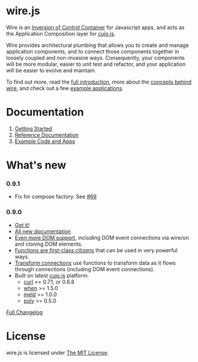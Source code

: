 # wire.js

Wire is an [Inversion of Control Container](http://martinfowler.com/articles/injection.html "Inversion of Control Containers and the Dependency Injection pattern") for Javascript apps, and acts as the Application Composition layer for [cujo.js](http://cujojs.com).

Wire provides architectural plumbing that allows you to create and manage application components, and to connect those components together in loosely coupled and non-invasive ways.  Consequently, your components will be more modular, easier to unit test and refactor, and your application will be easier to evolve and maintain.

To find out more, read the [full introduction](docs/introduction.md), more about the [concepts behind wire](docs/concepts.md), and check out a few [example applications](docs/introduction.md#example-apps).

# Documentation

1. [Getting Started](docs/get.md)
1. [Reference Documentation](docs/TOC.md)
1. [Example Code and Apps](docs/introduction.md#example-apps)

# What's new

### 0.9.1

* Fix for compose factory. See [#69](https://github.com/cujojs/wire/issues/69)

### 0.9.0

* [Get it!](docs/get.md)
* [All new documentation](docs/TOC.md)
* [Even more DOM support](docs/dom.md), including DOM event connections via wire/on and cloning DOM elements.
* [Functions are first-class citizens](docs/functions.md) that can be used in very powerful ways.
* [Transform connections](docs/connections.md#transform-connections) use functions to transform data as it flows through connections (including DOM event connections).
* Built on latest [cujo.js](http://cujojs.com) platform:
	* [curl](https://github.com/cujojs/curl) >= 0.7.1, or 0.6.8
	* [when](https://github.com/cujojs/when) >= 1.5.0
	* [meld](https://github.com/cujojs/meld) >= 1.0.0
	* [poly](https://github.com/cujojs/poly) >= 0.5.0

[Full Changelog](https://github.com/cujojs/wire/wiki/Changelog)

# License

wire.js is licensed under [The MIT License](http://www.opensource.org/licenses/mit-license.php).
